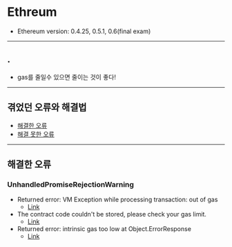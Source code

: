 # Ethreum

- Ethereum version: 0.4.25, 0.5.1, 0.6(final exam)

---

## .
- gas를 줄일수 있으면 줄이는 것이 좋다!

---
## 겪었던 오류와 해결법
- [해결한 오류](https://github.com/minji-o-j/Ethereum/issues?q=is%3Aissue+is%3Aclosed)
- [해결 못한 오류](https://github.com/minji-o-j/Ethereum/issues?q=is%3Aopen+is%3Aissue)
---
## 해결한 오류
### UnhandledPromiseRejectionWarning
- Returned error: VM Exception while processing transaction: out of gas
  - [Link](https://github.com/minji-o-j/Ethereum/issues/4)
- The contract code couldn't be stored, please check your gas limit.
  - [Link](https://github.com/minji-o-j/Ethereum/issues/5)
- Returned error: intrinsic gas too low at Object.ErrorResponse
  - [Link](https://github.com/minji-o-j/Ethereum/issues/7)
